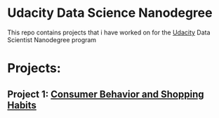 # Udacity Data Science Nanodegree
This repo contains projects that i have worked on for the [Udacity](https://www.udacity.com/) Data Scientist Nanodegree program

# Projects:

## Project 1: [Consumer Behavior and Shopping Habits](Project1/README.md)
